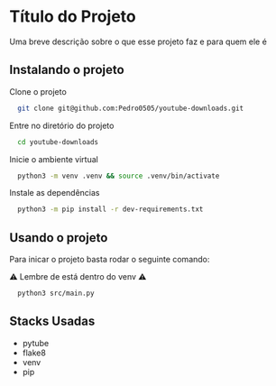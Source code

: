 # Título do Projeto

Uma breve descrição sobre o que esse projeto faz e para quem ele é

## Instalando o projeto

Clone o projeto

```bash
  git clone git@github.com:Pedro0505/youtube-downloads.git
```

Entre no diretório do projeto

```bash
  cd youtube-downloads
```

Inicie o ambiente virtual

```bash
  python3 -m venv .venv && source .venv/bin/activate
```

Instale as dependências

```bash
  python3 -m pip install -r dev-requirements.txt
```

## Usando o projeto

Para inicar o projeto basta rodar o seguinte comando:

⚠️ Lembre de está dentro do venv ⚠️

```bash
  python3 src/main.py
```

## Stacks Usadas

- pytube
- flake8
- venv
- pip
